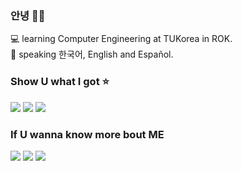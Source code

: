 ### 안녕 👋🏻

💻 learning Computer Engineering at TUKorea in ROK.  
📣 speaking 한국어, English and Español.

### Show U what I got ⭐️
<img src="https://img.shields.io/badge/Swift-F05138?style=flat-square&logo=Swift&logoColor=white"/></a>
<img src="https://img.shields.io/badge/FireBase-FFCA28?style=flat-square&logo=Firebase&logoColor=black"/></a>
<img src="https://img.shields.io/badge/GitHub-181717?style=flat-square&logo=GitHub&logoColor=white"/></a>

### If U wanna know more bout ME
<a href="https://www.instagram.com/boifromangye/"><img src="https://img.shields.io/badge/Instagram-ff69b4?style=flat-square&logo=Instagram&logoColor=white&link=https://www.instagram.com/boifromangye/"/></a>
<a href="https://blog.naver.com/go6660"><img src="https://img.shields.io/badge/Blog-green?style=flat-square&logo=Naver&logoColor=white&link=https://blog.naver.com/go6660"/></a>
<a href="https://soundcloud.com/mataewoos03"><img src="https://img.shields.io/badge/Soundcloud-red?style=flat-square&logo=SoundCloud&logoColor=white&link=https://soundcloud.com/mataewoos03"/></a>
